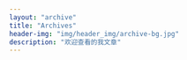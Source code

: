 ```yaml
---
layout: "archive"
title: "Archives"
header-img: "img/header_img/archive-bg.jpg"
description: "欢迎查看的我文章"
---
```

